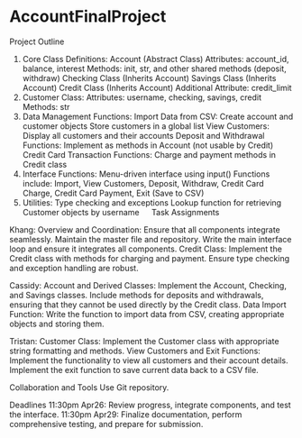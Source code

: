 # AccountFinalProject
Project Outline
1. Core Class Definitions:
Account (Abstract Class)
Attributes: account_id, balance, interest
Methods: init, str, and other shared methods (deposit, withdraw)
Checking Class (Inherits Account)
Savings Class (Inherits Account)
Credit Class (Inherits Account)
Additional Attribute: credit_limit
2. Customer Class:
Attributes: username, checking, savings, credit
Methods: str
3. Data Management Functions:
Import Data from CSV:
Create account and customer objects
Store customers in a global list
View Customers:
Display all customers and their accounts
Deposit and Withdrawal Functions:
Implement as methods in Account (not usable by Credit)
Credit Card Transaction Functions:
Charge and payment methods in Credit class
4. Interface Functions:
Menu-driven interface using input()
Functions include: Import, View Customers, Deposit, Withdraw, Credit Card Charge, Credit Card Payment, Exit (Save to CSV)
5. Utilities:
Type checking and exceptions
Lookup function for retrieving Customer objects by username
 
Task Assignments

Khang:
Overview and Coordination:
Ensure that all components integrate seamlessly.
Maintain the master file and repository.
Write the main interface loop and ensure it integrates all components.
Credit Class:
Implement the Credit class with methods for charging and payment.
Ensure type checking and exception handling are robust.

Cassidy:
Account and Derived Classes:
Implement the Account, Checking, and Savings classes.
Include methods for deposits and withdrawals, ensuring that they cannot be used directly by the Credit class.
Data Import Function:
Write the function to import data from CSV, creating appropriate objects and storing them.

Tristan:
Customer Class:
Implement the Customer class with appropriate string formatting and methods.
View Customers and Exit Functions:
Implement the functionality to view all customers and their account details.
Implement the exit function to save current data back to a CSV file.

Collaboration and Tools
Use Git repository.

Deadlines
11:30pm Apr26: Review progress, integrate components, and test the interface.
11:30pm Apr29: Finalize documentation, perform comprehensive testing, and prepare for submission.


